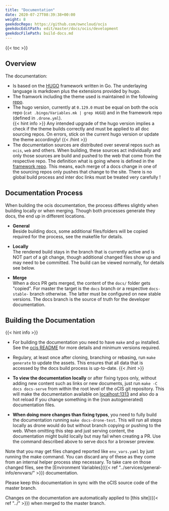 ```yaml
---
title: "Documentation"
date: 2020-07-27T08:39:38+00:00
weight: 8
geekdocRepo: https://github.com/owncloud/ocis
geekdocEditPath: edit/master/docs/ocis/development
geekdocFilePath: build-docs.md
---
```


{{< toc >}}

## Overview

The documentation:

* Is based on the [HUGO](https://gohugo.io/) framework written in Go. The underlaying language is markdown plus the extensions provided by hugo.
* The framwork including the theme used is maintained in the following [repo](https://github.com/owncloud/owncloud.github.io). 
* The hugo version, currently at `0.129.0` must be equal on both the ocis repo (`cat .bingo/Variables.mk | grep HUGO`) and in the framework repo (defined in `.drone.yml`).\
{{< hint info >}}
Any intended upgrade of the hugo version implies a check if the theme builds correctly and must be applied to all doc sourcing repos. On errors, stick on the current hugo version or update the theme accordingly!
{{< /hint >}}
* The documentation sources are distributed over several repos such as `ocis`, `web` and others. When building, these sources act individually and only those sources are build and pushed to the web that come from the respective repo. The definition what is going where is defined in the [framework repo](https://github.com/owncloud/owncloud.github.io/blob/main/.batchfile). This means, each merge of a docs change in one of the sourcing repos only pushes that change to the site. There is no global build process and inter doc links must be treated very carefully !

## Documentation Process

When building the ocis documentation, the process differes slightly when building locally or when merging. Though both processes generate they docs, the end up in different locations.

* **General**\
Beside building docs, some additional files/folders will be copied required for the process, see the makefile for details.

* **Locally**\
The rendered build stays in the branch that is currently active and is NOT part of a git change, though additional changed files show up and may need to be committed. The build can be viewed normally, for details see below.

* **Merge**\
When a docs PR gets merged, the content of the `docs/` folder gets "copied". For master the target is the `docs` branch or a respective `docs-stable-` branch otherwise. The latter must be configured on new stable versions. The docs branch is the source of truth for the developer documentation.

## Building the Documentation

{{< hint info >}}
* For building the documentation you need to have `make` and `go` installed. See the [ocis README](https://github.com/owncloud/ocis/#use-the-ocis-repo-as-source) for more details and minimum versions required.
* Regulary, at least once after cloning, branching or rebasing, run `make generate` to update the assets. This ensures that all data that is accessed by the docs build process is up-to-date.
{{< /hint >}}

* **To view the documentation locally** or after fixing typos only, without adding new content such as links or new documents, just run `make -C docs docs-serve` from within the root level of the oCIS git repository. This will make the documentation available on [localhost:1313](http://localhost:1313) and also do a hot reload if you change something in the (non autogenerated) documentation files.

* **When doing more changes than fixing typos**, you need to fully build the documentation running `make docs-drone-test`. This will run all steps locally as drone would do but without branch copying or pushing to the web. When omitting this step and just serving content, the documentation might build locally but may fail when creating a PR. Use the command described above to serve docs for a browser preview.

Note that you may get files changed reported like `env_vars.yaml` by just running the make command. You can discard any of these as they come from an internal helper process step necessary. To take care on those changed files, see the [Environment Variables]({{< ref "../services/general-info/envvars/" >}}) documentation.

Please keep this documentation in sync with the oCIS source code of the master branch.

Changes on the documentation are automatically applied to [this site]({{< ref "../" >}}) when merged to the master branch.

